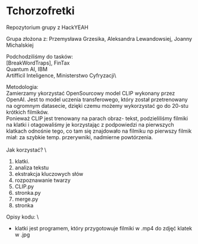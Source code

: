 # Tchorzofretki
Repozytorium grupy z HackYEAH


Grupa złożona z: Przemysława Grzesika, Aleksandra Lewandowsiej, Joanny Michalskiej

Podchodziliśmy do tasków: \
<GO> [BreakWordTraps], FinTax\
Quantum AI, IBM\
Artifficil Inteligence,  Ministerstwo Cyfryzacji\

Metodologia: \
Zamierzamy ykorzystać OpenSourcowy model CLIP wykonany przez OpenAI. Jest to model uczenia transferowego, który został przetrenowany na ogromnym datasecie, dzięki czemu możemy wykorzystać go do 20-stu krótkich filmików.\
Ponieważ CLIP jest trenowany na parach obraz- tekst, podzieliliśmy filmiki na klatki i otagowaliśmy je korzystając z podpowiedzi na pierwszych klatkach odnośnie tego, co tam się znajdowało na filmiku np pierwszy filmik miał: za szybkie temp. przerywniki, nadmierne powtórzenia.\
\
Jak korzystać? \
1. klatki.
2. analiza tekstu
3. ekstrakcja kluczowych słów
4. rozpoznawanie twarzy
5. CLIP.py
6. stronka.py
7. merge.py
8. stronka

Opisy kodu: \
- klatki jest programem, który przygotowuje filmiki w .mp4 do zdjęć klatek w .jpg
